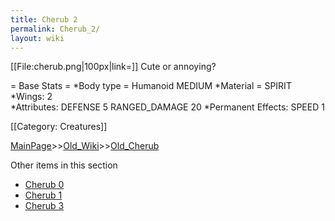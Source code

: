 ```yaml
---
title: Cherub 2
permalink: Cherub_2/
layout: wiki
---
```

[[File:cherub.png|100px|link=]] Cute or annoying?

= Base Stats =
*Body type = Humanoid MEDIUM
*Material = SPIRIT
*Wings: 2  
*Attributes: DEFENSE 5 RANGED_DAMAGE 20 
*Permanent Effects: SPEED 1 

[[Category: Creatures]]

[MainPage](/keeperrl_wiki/ "wikilink")>>[Old_Wiki](/keeperrl_wiki/Old_Wiki "wikilink")>>[Old_Cherub](/keeperrl_wiki/Old_Cherub "wikilink")

Other items in this section
-    [Cherub 0](/keeperrl_wiki/Cherub_0 "wikilink")
-    [Cherub 1](/keeperrl_wiki/Cherub_1 "wikilink")
-    [Cherub 3](/keeperrl_wiki/Cherub_3 "wikilink")
